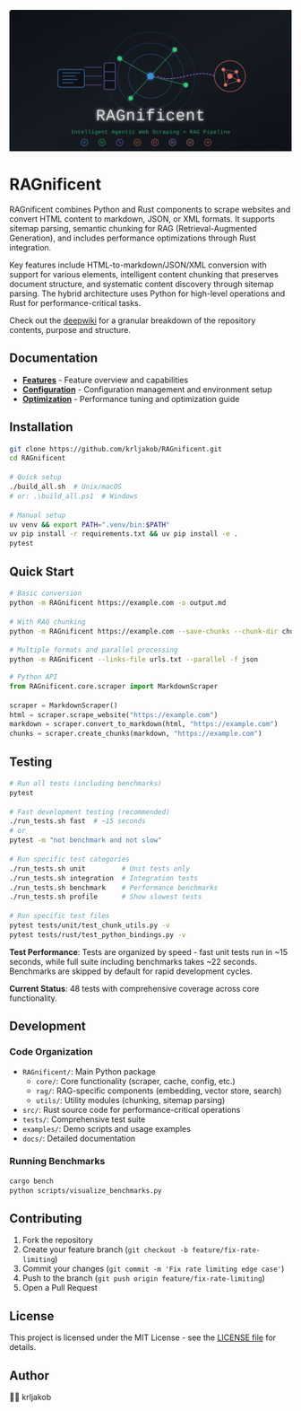 ![RAGnificent](docs/assets/github-banner.svg)

# RAGnificent

RAGnificent combines Python and Rust components to scrape websites and convert HTML content to markdown, JSON, or XML formats. It supports sitemap parsing, semantic chunking for RAG (Retrieval-Augmented Generation), and includes performance optimizations through Rust integration.

Key features include HTML-to-markdown/JSON/XML conversion with support for various elements, intelligent content chunking that preserves document structure, and systematic content discovery through sitemap parsing. The hybrid architecture uses Python for high-level operations and Rust for performance-critical tasks.

Check out the [deepwiki](https://deepwiki.com/krljakob/RAGnificent/) for a granular breakdown of the repository contents, purpose and structure.

## Documentation

- **[Features](docs/FEATURES.md)** - Feature overview and capabilities
- **[Configuration](docs/CONFIGURATION.md)** - Configuration management and environment setup
- **[Optimization](docs/OPTIMIZATION.md)** - Performance tuning and optimization guide

## Installation

```bash
git clone https://github.com/krljakob/RAGnificent.git
cd RAGnificent

# Quick setup
./build_all.sh  # Unix/macOS
# or: .\build_all.ps1  # Windows

# Manual setup
uv venv && export PATH=".venv/bin:$PATH"
uv pip install -r requirements.txt && uv pip install -e .
pytest
```

## Quick Start

```bash
# Basic conversion
python -m RAGnificent https://example.com -o output.md

# With RAG chunking
python -m RAGnificent https://example.com --save-chunks --chunk-dir chunks

# Multiple formats and parallel processing
python -m RAGnificent --links-file urls.txt --parallel -f json
```

```python
# Python API
from RAGnificent.core.scraper import MarkdownScraper

scraper = MarkdownScraper()
html = scraper.scrape_website("https://example.com")
markdown = scraper.convert_to_markdown(html, "https://example.com")
chunks = scraper.create_chunks(markdown, "https://example.com")
```

## Testing

```bash
# Run all tests (including benchmarks)
pytest

# Fast development testing (recommended)
./run_tests.sh fast  # ~15 seconds
# or
pytest -m "not benchmark and not slow"

# Run specific test categories
./run_tests.sh unit         # Unit tests only
./run_tests.sh integration  # Integration tests
./run_tests.sh benchmark    # Performance benchmarks
./run_tests.sh profile      # Show slowest tests

# Run specific test files
pytest tests/unit/test_chunk_utils.py -v
pytest tests/rust/test_python_bindings.py -v
```

**Test Performance**: Tests are organized by speed - fast unit tests run in ~15 seconds, while full suite including benchmarks takes ~22 seconds. Benchmarks are skipped by default for rapid development cycles.

**Current Status**: 48 tests with comprehensive coverage across core functionality.

## Development

### Code Organization

- `RAGnificent/`: Main Python package
  - `core/`: Core functionality (scraper, cache, config, etc.)
  - `rag/`: RAG-specific components (embedding, vector store, search)
  - `utils/`: Utility modules (chunking, sitemap parsing)
- `src/`: Rust source code for performance-critical operations
- `tests/`: Comprehensive test suite
- `examples/`: Demo scripts and usage examples
- `docs/`: Detailed documentation

### Running Benchmarks

```bash
cargo bench
python scripts/visualize_benchmarks.py
```

## Contributing

1. Fork the repository
2. Create your feature branch (`git checkout -b feature/fix-rate-limiting`)
3. Commit your changes (`git commit -m 'Fix rate limiting edge case'`)
4. Push to the branch (`git push origin feature/fix-rate-limiting`)
5. Open a Pull Request

## License

This project is licensed under the MIT License - see the [LICENSE file](LICENSE) for details.

## Author

🐍🦀 krljakob

